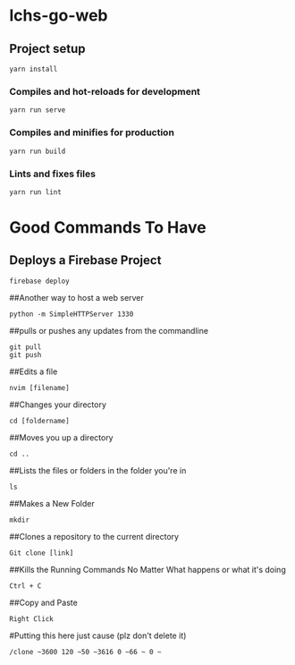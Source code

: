 # lchs-go-web

## Project setup
```
yarn install
```

### Compiles and hot-reloads for development
```
yarn run serve
```

### Compiles and minifies for production
```
yarn run build
```

### Lints and fixes files
```
yarn run lint
```

# Good Commands To Have

## Deploys a Firebase Project
```
firebase deploy
```

##Another way to host a web server
```
python -m SimpleHTTPServer 1330
```

##pulls or pushes any updates from the commandline
```
git pull
git push
```
##Edits a file
```
nvim [filename]
```

##Changes your directory
```
cd [foldername]
```

##Moves you up a directory
```
cd ..
```

##Lists the files or folders in the folder you're in
```
ls
```

##Makes a New Folder
```
mkdir
```

##Clones a repository to the current directory
```
Git clone [link]
```

##Kills the Running Commands No Matter What happens or what it's doing
```
Ctrl + C
```

##Copy and Paste
```
Right Click
```

#Putting this here just cause (plz don't delete it)
```
/clone ~3600 120 ~50 ~3616 0 ~66 ~ 0 ~
```
